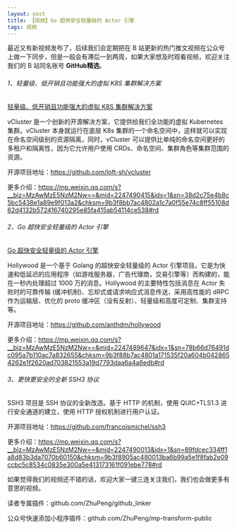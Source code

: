 ```yaml
---
layout: post
title: 【视频】Go 超快安全轻量级的 Actor 引擎
tags: 视频
---
```


最近又有新视频发布了，后续我们会定期把在 B 站更新的热门推文视频在公众号上做一下同步，但是一般会有滞后一到两周，如果大家想及时观看视频，欢迎关注我们的 B 站同名账号 **GitHub精选**。

######  1、轻量级、低开销且功能强大的虚拟 K8S 集群解决方案

[轻量级、低开销且功能强大的虚拟 K8S 集群解决方案](https://www.bilibili.com/video/BV15t421K7w5/)

vCluster 是一个创新的开源解决方案，它提供给我们全功能的虚拟 Kubernetes 集群。vCluster 本身就运行在底层 K8s 集群的一个命名空间中，这样就可以实现在命名空间级别的资源隔离，同时，vCluster 可以提供比单纯的命名空间更好的多租户和隔离性，因为它允许用户使用 CRDs、命名空间、集群角色等集群范围的资源。

开源项目地址：https://github.com/loft-sh/vcluster

更多介绍：https://mp.weixin.qq.com/s?__biz=MzAwMzE5NzM2Nw==&mid=2247490415&idx=1&sn=38d2c75e4b8c5bc5438e1a89e9f013a2&chksm=9b3f8bb7ac4802a1c7a0f55e74c8ff55108d62d4132b572416740295e85fa415ab54114ce538#rd

###### 2、Go 超快安全轻量级的 Actor 引擎

[Go 超快安全轻量级的 Actor 引擎](https://www.bilibili.com/video/BV1gn4y197Rw/)

Hollywood 是一个基于 Golang 的超快安全轻量级的 Actor 引擎项目。它是为快速和低延迟的应用程序（如游戏服务器，广告代理商，交易引擎等）而构建的，能在一秒内处理超过 1000 万的消息。Hollywood 的主要特性包括消息在 Actor 失败时的可靠传输 (缓冲机制)、忘却式或请求响应式消息传送，采用高性能的 dRPC 作为运输层、优化的 proto 缓冲区（没有反射）、轻量级和高度可定制、集群支持等。

开源项目地址：https://github.com/anthdm/hollywood

更多介绍：https://mp.weixin.qq.com/s?__biz=MzAwMzE5NzM2Nw==&mid=2247489647&idx=1&sn=78b66d76491dc095a7b110ac7a832655&chksm=9b3f88b7ac4801a171535f20a604b0428654262e1f2620ad703821553a19d7793daa6a4a8edb#rd

###### 3、更快更安全的全新 SSH3 协议

SSH3 项目是 SSH 协议的全新改造。基于 HTTP 的机制，使用 QUIC+TLS1.3 进行安全通道的建立，使用 HTTP 授权机制进行用户认证。

开源项目地址：https://github.com/francoismichel/ssh3

更多介绍：https://mp.weixin.qq.com/s?__biz=MzAwMzE5NzM2Nw==&mid=2247490013&idx=1&sn=89fdcec334ff1a8d83b3da7070b60150&chksm=9b3f8905ac480013ba6b99a5e1f8fab2e09ccbc5c8534c0835e300a5e413173161f091ebe778#rd

如果觉得我们的视频还不错的话，欢迎大家一键三连关注我们，我们也会做更多有意思的视频。

读者专属插件：github.com/ZhuPeng/github_linker

公众号快速添加小程序插件：github.com/ZhuPeng/mp-transform-public
